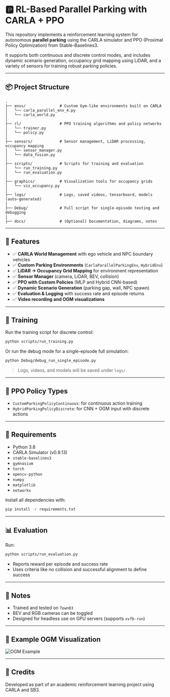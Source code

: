 # 🅿️ RL-Based Parallel Parking with CARLA + PPO

This repository implements a reinforcement learning system for autonomous **parallel parking** using the CARLA simulator and PPO (Proximal Policy Optimization) from Stable-Baselines3.

It supports both continuous and discrete control modes, and includes dynamic scenario generation, occupancy grid mapping using LiDAR, and a variety of sensors for training robust parking policies.

---

## 📦 Project Structure

```
.
├── envs/               # Custom Gym-like environments built on CARLA
│   └── carla_parallel_env_4.py
│   └── carla_world.py
│
├── rl/                 # PPO training algorithms and policy networks
│   └── trainer.py
│   └── policy.py
│
├── sensors/            # Sensor management, LiDAR processing, occupancy mapping
│   └── sensor_manager.py
│   └── data_fusion.py
│
├── scripts/            # Scripts for training and evaluation
│   └── run_training.py
│   └── run_evaluation.py
│
├── graphics/           # Visualization tools for occupancy grids
│   └── viz_occupancy.py
│
├── logs/               # Logs, saved videos, tensorboard, models (auto-generated)
│
├── Debug/              # Full script for single-episode testing and debugging
│
├── docs/               # (Optional) Documentation, diagrams, notes
```

---

## 🚗 Features

- ✅ **CARLA World Management** with ego vehicle and NPC boundary vehicles  
- ✅ **Custom Parking Environments** (`CarlaParallelParkingEnv`, `HybridEnv`)  
- ✅ **LiDAR → Occupancy Grid Mapping** for environment representation  
- ✅ **Sensor Manager** (camera, LiDAR, BEV, collision)  
- ✅ **PPO with Custom Policies** (MLP and Hybrid CNN-based)  
- ✅ **Dynamic Scenario Generation** (parking gap, wall, NPC spawn)  
- ✅ **Evaluation & Logging** with success rate and episode returns  
- ✅ **Video recording and OGM visualizations**  

---

## 🧪 Training

Run the training script for discrete control:

```bash
python scripts/run_training.py
```

Or run the debug mode for a single-episode full simulation:

```bash
python Debug/debug_run_single_episode.py
```

> Logs, videos, and models will be saved under `logs/`.

---

## 🧠 PPO Policy Types

- `CustomParkingPolicyContinuous`: for continuous action training  
- `HybridParkingPolicyDiscrete`: for CNN + OGM input with discrete actions  

---

## 🧾 Requirements

- Python 3.8  
- CARLA Simulator (v0.9.13)  
- `stable-baselines3`  
- `gymnasium`  
- `torch`  
- `opencv-python`  
- `numpy`  
- `matplotlib`  
- `networkx`  

Install all dependencies with:

```bash
pip install -r requirements.txt
```

---

## 📊 Evaluation

Run:

```bash
python scripts/run_evaluation.py
```

- Reports reward per episode and success rate  
- Uses criteria like no collision and successful alignment to define success  

---

## 📍 Notes

- Trained and tested on `Town03`  
- BEV and RGB cameras can be toggled  
- Designed for headless use on GPU servers (supports `xvfb-run`)  

---

## 📸 Example OGM Visualization

![OGM Example](docs/ogm_example.png)

---

## 📣 Credits

Developed as part of an academic reinforcement learning project using CARLA and SB3.
